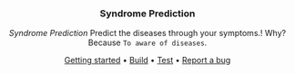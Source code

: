 <div align="center">
  <h3 align="center">
     Syndrome Prediction
  </h3>
</div>

<div align="center">

*Syndrome Prediction* Predict the diseases through your symptoms.! 
  Why? Because `To aware of diseases`.

[Getting started](#getting-started) • 
[Build](#build) • [Test](#test) •
[Report a bug](https://github.com/)
</div>
